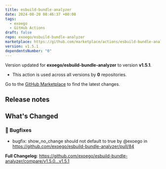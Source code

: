 ```yaml
---
title: esbuild-bundle-analyzer
date: 2024-08-20 08:46:37 +00:00
tags:
  - exoego
  - GitHub Actions
draft: false
repo: exoego/esbuild-bundle-analyzer
marketplace: https://github.com/marketplace/actions/esbuild-bundle-analyzer
version: v1.5.1
dependentsNumber: "0"
---
```



Version updated for **exoego/esbuild-bundle-analyzer** to version **v1.5.1**.
- This action is used across all versions by **0** repositories.

Go to the [GitHub Marketplace](https://github.com/marketplace/actions/esbuild-bundle-analyzer) to find the latest changes.

## Release notes

<!-- Release notes generated using configuration in .github/release.yaml at main -->

## What's Changed
### 🐞 Bugfixes
* bugfix: show_no_change should not default to true by @exoego in https://github.com/exoego/esbuild-bundle-analyzer/pull/84


**Full Changelog**: https://github.com/exoego/esbuild-bundle-analyzer/compare/v1.5.0...v1.5.1
